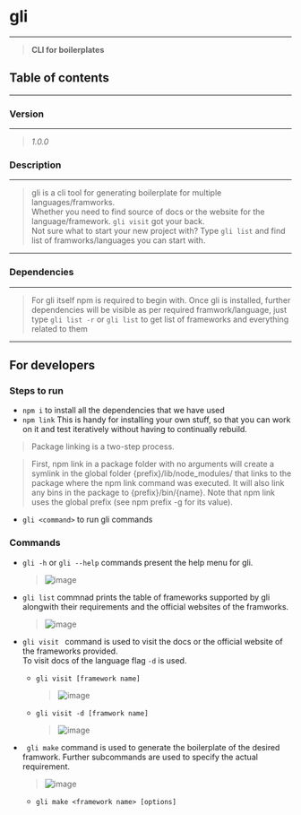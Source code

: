 # gli
----
>**CLI for boilerplates**

[//]: <> (I know exaggeration but jab koi catchphrase aega to daal denge)
## Table of contents

[//]: <> (we could use this to go to required page when and if docs become too much)
---
    
### Version 
---
> *1.0.0*

### Description

[//]: <> (languges ya framework ya kya?)
---
> gli is a cli tool for generating boilerplate for multiple languages/framworks.  
> Whether you need to find source of docs or the website for the language/framework. ```gli visit``` got your back.  
> Not sure what to start your new project with? Type ```gli list``` and find list of framworks/languages you can start with.
---
### Dependencies
---
> For gli itself npm is required to begin with. 
> Once gli is installed, further dependencies will be visible as per required framwork/language, just type ```gli list -r``` or ```gli list``` to get list of frameworks and everything related to them

---
## For developers
### Steps to run
- ```npm i``` to install all the dependencies that we have used
- ```npm link``` This is handy for installing your own stuff, so that you can work on it and test iteratively without having to continually rebuild.  

> Package linking is a two-step process.  

> First, npm link in a package folder with no arguments will create a symlink in the global folder {prefix}/lib/node_modules/<package> that links to the package where the npm link command was executed. It will also link any bins in the package to {prefix}/bin/{name}. Note that npm link uses the global prefix (see npm prefix -g for its value).

- ```gli <command>``` to run gli commands
### Commands
- ```gli -h``` or ```gli --help``` commands present the help menu for gli.

    >   ![image](https://user-images.githubusercontent.com/40836009/178242562-15c402e7-badb-423e-8e55-dcbe914d9687.png)



- ```gli list``` commnad prints the table of frameworks supported by gli alongwith their requirements and the official websites of the framworks.
    >![image](https://user-images.githubusercontent.com/40836009/178242791-551456a7-1061-4019-97b6-6008fd871af8.png)

- ```gli visit ``` command is used to visit the docs or the official website of the frameworks provided.  
To visit docs of the language flag ```-d``` is used.
    - ```gli visit [framework name]```
        > ![image](https://user-images.githubusercontent.com/40836009/178242841-1e5ea08a-efb8-420e-b578-8f9130b39790.png)

    - ```gli visit -d [framwork name]```
        >   ![image](https://user-images.githubusercontent.com/40836009/178242891-06997cd0-94dc-42a0-9dfc-cb7ca2854c40.png)

- ``` gli make``` command is used to generate the boilerplate of the desired framwork. Further subcommands are used to specify the actual requirement.
    > ![image](https://user-images.githubusercontent.com/40836009/178242960-5316a3ff-f1d8-4560-971b-5d9f114f9af1.png)

    - ```gli make <framework name> [options] ```
        > 


